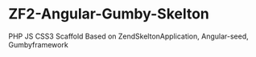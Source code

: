 ZF2-Angular-Gumby-Skelton
=========================

PHP JS CSS3 Scaffold Based on ZendSkeltonApplication, Angular-seed, Gumbyframework
